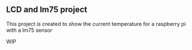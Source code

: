 ## LCD and lm75 project

This project is created to show the current temperature for a raspberry pi with a
lm75 sensor

WIP
